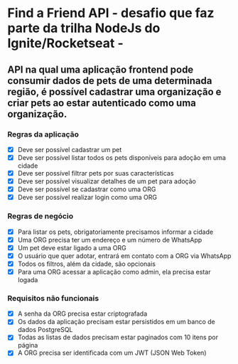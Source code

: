 # Find a Friend API - desafio que faz parte da trilha NodeJs do Ignite/Rocketseat - 

## API na qual uma aplicação frontend pode consumir dados de pets de uma determinada região, é possível cadastrar uma organização e criar pets ao estar autenticado como uma organização.

### Regras da aplicação

- [x] Deve ser possível cadastrar um pet 
- [x] Deve ser possível listar todos os pets disponíveis para adoção em uma cidade 
- [x] Deve ser possível filtrar pets por suas características 
- [x] Deve ser possível visualizar detalhes de um pet para adoção 
- [x] Deve ser possível se cadastrar como uma ORG
- [x] Deve ser possível realizar login como uma ORG

### Regras de negócio

- [x] Para listar os pets, obrigatoriamente precisamos informar a cidade 
- [x] Uma ORG precisa ter um endereço e um número de WhatsApp 
- [x] Um pet deve estar ligado a uma ORG 
- [x] O usuário que quer adotar, entrará em contato com a ORG via WhatsApp 
- [x] Todos os filtros, além da cidade, são opcionais 
- [x] Para uma ORG acessar a aplicação como admin, ela precisa estar logada

### Requisitos não funcionais

- [x] A senha da ORG precisa estar criptografada 
- [x] Os dados da aplicação precisam estar persistidos em um banco de dados PostgreSQL 
- [x] Todas as listas de dados precisam estar paginados com 10 itens por página 
- [x] A ORG precisa ser identificada com um JWT (JSON Web Token)